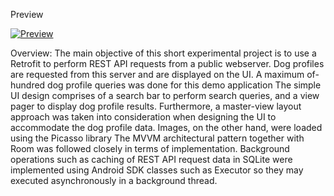 Preview

<a href="https://imgflip.com/gif/3aw61c"><img src="https://i.imgflip.com/3aw61c.gif" title="Preview"/></a>

Overview: 
The main objective of this short experimental project is to use a Retrofit to perform REST API requests from a public webserver. Dog profiles are requested from this server and are displayed on the UI. A maximum of-hundred dog profile queries was done for this demo application
The simple UI design comprises of a search bar to perform search queries, and a view pager to display dog profile results. Furthermore, a master-view layout approach was taken into consideration when designing the UI to accommodate the dog profile data. Images, on the other hand, were loaded using the Picasso library
The MVVM architectural pattern together with Room was followed closely in terms of implementation. Background operations such as caching of REST API request data in SQLite were implemented using Android SDK classes such as Executor so they may executed asynchronously in a background thread.
